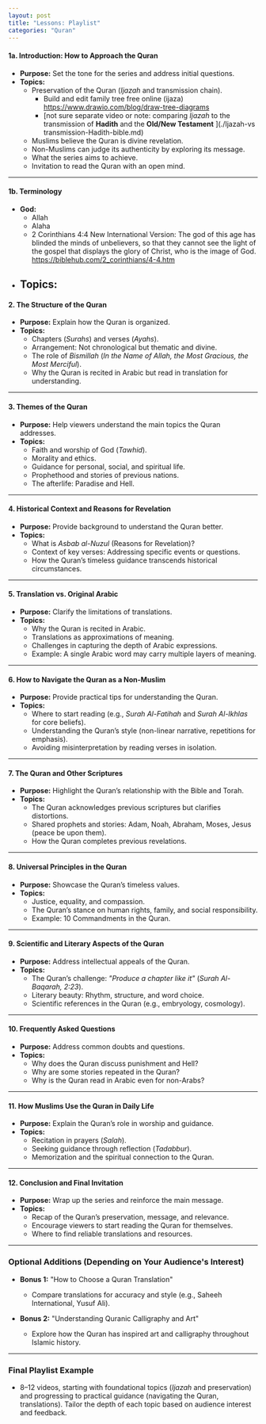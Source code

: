 ```yaml
---
layout: post
title: "Lessons: Playlist"
categories: "Quran"
---
```


#### **1a. Introduction: How to Approach the Quran**
- **Purpose:** Set the tone for the series and address initial questions.
- **Topics:**
  - Preservation of the Quran (*Ijazah* and transmission chain).
	- Build and edit family tree free online (ijaza)
	https://www.drawio.com/blog/draw-tree-diagrams  
    - [not sure separate video or note: comparing *Ijazah* to the transmission of **Hadith** and the **Old/New Testament** ](./Ijazah-vs transmission-Hadith-bible.md)
  - Muslims believe the Quran is divine revelation.
  - Non-Muslims can judge its authenticity by exploring its message.
  - What the series aims to achieve.
  - Invitation to read the Quran with an open mind.

---

#### **1b. Terminology**
- **God:** 
  - Allah
  - Alaha
  - 2 Corinthians 4:4 New International Version: The god of this age has blinded the minds of unbelievers, so that they cannot see the light of the gospel that displays the glory of Christ, who is the image of God. https://biblehub.com/2_corinthians/4-4.htm
- **Topics:**
  - 

#### **2. The Structure of the Quran**
- **Purpose:** Explain how the Quran is organized.
- **Topics:**
  - Chapters (*Surahs*) and verses (*Ayahs*).
  - Arrangement: Not chronological but thematic and divine.
  - The role of *Bismillah* (*In the Name of Allah, the Most Gracious, the Most Merciful*).
  - Why the Quran is recited in Arabic but read in translation for understanding.

---

#### **3. Themes of the Quran**
- **Purpose:** Help viewers understand the main topics the Quran addresses.
- **Topics:**
  - Faith and worship of God (*Tawhid*).
  - Morality and ethics.
  - Guidance for personal, social, and spiritual life.
  - Prophethood and stories of previous nations.
  - The afterlife: Paradise and Hell.

---

#### **4. Historical Context and Reasons for Revelation**
- **Purpose:** Provide background to understand the Quran better.
- **Topics:**
  - What is *Asbab al-Nuzul* (Reasons for Revelation)?
  - Context of key verses: Addressing specific events or questions.
  - How the Quran’s timeless guidance transcends historical circumstances.

---

#### **5. Translation vs. Original Arabic**
- **Purpose:** Clarify the limitations of translations.
- **Topics:**
  - Why the Quran is recited in Arabic.
  - Translations as approximations of meaning.
  - Challenges in capturing the depth of Arabic expressions.
  - Example: A single Arabic word may carry multiple layers of meaning.

---

#### **6. How to Navigate the Quran as a Non-Muslim**
- **Purpose:** Provide practical tips for understanding the Quran.
- **Topics:**
  - Where to start reading (e.g., *Surah Al-Fatihah* and *Surah Al-Ikhlas* for core beliefs).
  - Understanding the Quran’s style (non-linear narrative, repetitions for emphasis).
  - Avoiding misinterpretation by reading verses in isolation.

---

#### **7. The Quran and Other Scriptures**
- **Purpose:** Highlight the Quran’s relationship with the Bible and Torah.
- **Topics:**
  - The Quran acknowledges previous scriptures but clarifies distortions.
  - Shared prophets and stories: Adam, Noah, Abraham, Moses, Jesus (peace be upon them).
  - How the Quran completes previous revelations.

---

#### **8. Universal Principles in the Quran**
- **Purpose:** Showcase the Quran’s timeless values.
- **Topics:**
  - Justice, equality, and compassion.
  - The Quran’s stance on human rights, family, and social responsibility.
  - Example: 10 Commandments in the Quran.

---

#### **9. Scientific and Literary Aspects of the Quran**
- **Purpose:** Address intellectual appeals of the Quran.
- **Topics:**
  - The Quran’s challenge: *"Produce a chapter like it"* (*Surah Al-Baqarah, 2:23*).
  - Literary beauty: Rhythm, structure, and word choice.
  - Scientific references in the Quran (e.g., embryology, cosmology).

---

#### **10. Frequently Asked Questions**
- **Purpose:** Address common doubts and questions.
- **Topics:**
  - Why does the Quran discuss punishment and Hell?
  - Why are some stories repeated in the Quran?
  - Why is the Quran read in Arabic even for non-Arabs?

---

#### **11. How Muslims Use the Quran in Daily Life**
- **Purpose:** Explain the Quran’s role in worship and guidance.
- **Topics:**
  - Recitation in prayers (*Salah*).
  - Seeking guidance through reflection (*Tadabbur*).
  - Memorization and the spiritual connection to the Quran.

---

#### **12. Conclusion and Final Invitation**
- **Purpose:** Wrap up the series and reinforce the main message.
- **Topics:**
  - Recap of the Quran’s preservation, message, and relevance.
  - Encourage viewers to start reading the Quran for themselves.
  - Where to find reliable translations and resources.

---

### **Optional Additions (Depending on Your Audience's Interest)**
- **Bonus 1:** "How to Choose a Quran Translation"  
  - Compare translations for accuracy and style (e.g., Saheeh International, Yusuf Ali).
  
- **Bonus 2:** "Understanding Quranic Calligraphy and Art"  
  - Explore how the Quran has inspired art and calligraphy throughout Islamic history.

---

### **Final Playlist Example**
- 8–12 videos, starting with foundational topics (*Ijazah* and preservation) and progressing to practical guidance (navigating the Quran, translations). Tailor the depth of each topic based on audience interest and feedback.
